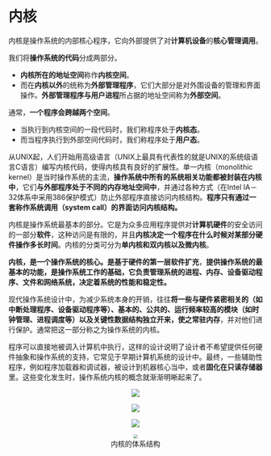# 内核

内核是操作系统的内部核心程序，它向外部提供了对**计算机设备**的**核心管理调用**。

我们将**操作系统的代码**分成两部分。

- **内核所在的地址空间**称作**内核空间**。
- 而在**内核以外**的统称为**外部管理程序**，它们大部分是对外围设备的管理和界面操作。**外部管理程序与用户进程**所占据的地址空间称为**外部空间**。

通常，**一个程序会跨越两个空间**。

- 当执行到内核空间的一段代码时，我们称程序处于**内核态**。
- 而当程序执行到外部空间代码时，我们称程序处于**用户态**。    

从UNIX起，人们开始用高级语言（UNIX上最具有代表性的就是UNIX的系统级语言C语言）编写内核代码，使得内核具有良好的扩展性。单一内核（monolithic kernel）是当时操作系统的主流，**操作系统中所有的系统相关功能都被封装在内核中**，它们**与外部程序处于不同的内存地址空间中**，并通过各种方式（在Intel IA－32体系中采用386保护模式）防止外部程序直接访问内核结构。**程序只有通过一套称作系统调用（system call）的界面访问内核结构。**


内核是操作系统最基本的部分。它是为众多应用程序提供对**计算机硬件**的安全访问的一部分**软件**，这种访问是有限的，并且**内核决定一个程序在什么时候对某部分硬件操作多长时间**。内核的分类可分为**单内核和双内核以及微内核**。

**内核，是一个操作系统的核心。**是**基于硬件的第一层软件扩充**，**提供操作系统的最基本的功能，是操作系统工作的基础，它负责管理系统的进程、内存、设备驱动程序、文件和网络系统，决定着系统的性能和稳定性。** 

现代操作系统设计中，为减少系统本身的开销，往往**将一些与硬件紧密相关的（如中断处理程序、设备驱动程序等）、基本的、公共的、运行频率较高的模块（如时钟管理、进程调度等）以及关键性数据结构独立开来，使之常驻内存**，并对他们进行保护。通常把这一部分称之为操作系统的内核。 

程序可以直接地被调入计算机中执行，这样的设计说明了设计者不希望提供任何硬件抽象和操作系统的支持，它常见于早期计算机系统的设计中。最终，一些辅助性程序，例如程序加载器和调试器，被设计到机器核心当中，或者**固化在只读存储器**里。这些变化发生时，操作系统内核的概念就渐渐明晰起来了。 

<figure align="center"><img src="https://i.loli.net/2021/07/27/jWE4cLgOKzBdMw6.png"/></figure>





<figure align="center"><img src="https://i.loli.net/2021/07/27/8azysCrIx6WMmft.png"><figcaption></figcaption></figure>



<figure align="center"><img src="https://i.loli.net/2021/07/27/fSvK7d2L6Grt1IN.png"/><figcaption></figcaption></figure>





<figure align="center"><img src="https://i.loli.net/2021/07/27/iAZTmNE9DduweWz.jpg" style="zoom: 50%;"><figcaption>内核的体系结构</figcaption></figure>

